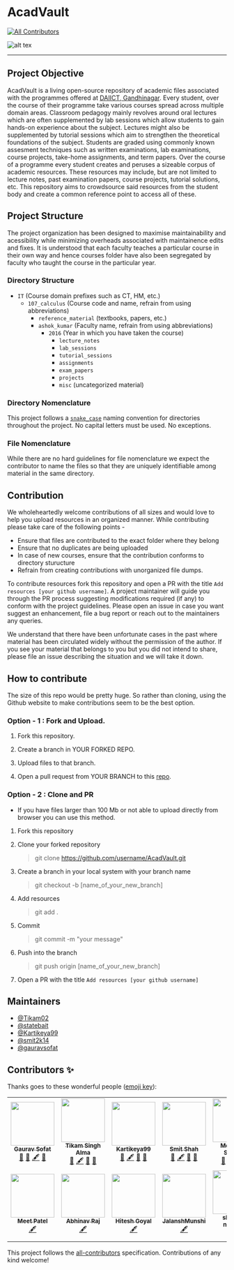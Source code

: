 # AcadVault

<!-- ALL-CONTRIBUTORS-BADGE:START - Do not remove or modify this section -->
[![All Contributors](https://img.shields.io/badge/all_contributors-13-orange.svg?style=flat-square)](#contributors-)
<!-- ALL-CONTRIBUTORS-BADGE:END -->

![alt tex](https://github.com/Tikam02/AcadVault/blob/master/img/cover.png)

---

## Project Objective

AcadVault is a living open-source repository of academic files associated with the programmes offered at [DAIICT, Gandhinagar](https://www.daiict.ac.in). Every student, over the course of their programme take various courses spread across multiple domain areas. Classroom pedagogy mainly revolves around oral lectures which are often supplemented by lab sessions which allow students to gain hands-on experience about the subject. Lectures might also be supplemented by tutorial sessions which aim to strengthen the theoretical foundations of the subject. Students are graded using commonly known assesment techniques such as written examinations, lab examinations, course projects, take-home assignments, and term papers. Over the course of a programme every student creates and peruses a sizeable corpus of academic resources. These resources may include, but are not limited to lecture notes, past examination papers, course projects, tutorial solutions, etc. This repository aims to crowdsource said resources from the student body and create a common reference point to access all of these.

## Project Structure

The project organization has been designed to maximise maintainability and acessibility while minimizing overheads associated with maintainence edits and fixes. It is understood that each faculty teaches a particular course in their own way and hence courses folder have also been segregated by faculty who taught the course in the particular year.

### Directory Structure

- `IT` (Course domain prefixes such as CT, HM, etc.)
  - `107_calculus` (Course code and name, refrain from using abbreviations)
    - `reference_material` (textbooks, papers, etc.)
    - `ashok_kumar` (Faculty name, refrain from using abbreviations)
      - `2016` (Year in which you have taken the course)
        - `lecture_notes`
        - `lab_sessions`
        - `tutorial_sessions`
        - `assignments`
        - `exam_papers`
        - `projects`
        - `misc` (uncategorized material)

### Directory Nomenclature

This project follows a [`snake_case`](https://en.wikipedia.org/wiki/Snake_case) naming convention for directories throughout the project. No capital letters must be used. No exceptions.

### File Nomenclature

While there are no hard guidelines for file nomenclature we expect the contributor to name the files so that they are uniquely identifiable among material in the same directory.

## Contribution

We wholeheartedly welcome contributions of all sizes and would love to help you upload resources in an organized manner. While contributing please take care of the following points -

- Ensure that files are contributed to the exact folder where they belong
- Ensure that no duplicates are being uploaded
- In case of new courses, ensure that the contribution conforms to directory sturucture
- Refrain from creating contributions with unorganized file dumps.

To contribute resources fork this repository and open a PR with the title `Add resources [your github username]`. A project maintainer will guide you through the PR process suggesting modifications required (if any) to conform with the project guidelines. Please open an issue in case you want suggest an enhancement, file a bug report or reach out to the maintainers any queries.

We understand that there have been unfortunate cases in the past where material has been circulated widely without the permission of the author. If you see your material that belongs to you but you did not intend to share, please file an issue describing the situation and we will take it down.

## How to contribute

The size of this repo would be pretty huge. So rather than cloning, using the Github website to make contributions seem to be the best option.

### Option - 1 : Fork and Upload.

1. Fork this repository.

2. Create a branch in YOUR FORKED REPO.

3. Upload files to that branch.

4. Open a pull request from YOUR BRANCH to this [repo](https://github.com/Tikam02/AcadVault.git).

### Option - 2 : Clone and PR

- If you have files larger than 100 Mb or not able to upload directly from browser you can use this method.

1. Fork this repository

2. Clone your forked repository

   > git clone https://github.com/username/AcadVault.git

3. Create a branch in your local system with your branch name

   > git checkout -b [name_of_your_new_branch]

4. Add resources

   > git add .

5. Commit

   > git commit -m "your message"

6. Push into the branch

   > git push origin [name_of_your_new_branch]

7. Open a PR with the title `Add resources [your github username]`

## Maintainers

- [@Tikam02](https://github.com/Tikam02)
- [@statebait](https://github.com/statebait)
- [@Kartikeya99](https://github.com/Kartikeya99)
- [@smit2k14](https://github.com/smit2k14)
- [@gauravsofat](https://github.com/gauravsofat)

## Contributors ✨

Thanks goes to these wonderful people ([emoji key](https://allcontributors.org/docs/en/emoji-key)):

<!-- ALL-CONTRIBUTORS-LIST:START - Do not remove or modify this section -->
<!-- prettier-ignore-start -->
<!-- markdownlint-disable -->
<table>
  <tr>
    <td align="center"><a href="https://github.com/gauravsofat"><img src="https://avatars3.githubusercontent.com/u/28541230?v=4" width="100px;" alt=""/><br /><sub><b>Gaurav Sofat</b></sub></a><br /><a href="#projectManagement-gauravsofat" title="Project Management">📆</a> <a href="#maintenance-gauravsofat" title="Maintenance">🚧</a> <a href="#content-gauravsofat" title="Content">🖋</a> <a href="https://github.com/Tikam02/AcadVault/commits?author=gauravsofat" title="Documentation">📖</a></td>
    <td align="center"><a href="https://0xtimon.me/"><img src="https://avatars3.githubusercontent.com/u/10548085?v=4" width="100px;" alt=""/><br /><sub><b>Tikam Singh Alma</b></sub></a><br /><a href="#maintenance-Tikam02" title="Maintenance">🚧</a> <a href="#content-Tikam02" title="Content">🖋</a> <a href="https://github.com/Tikam02/AcadVault/commits?author=Tikam02" title="Documentation">📖</a> <a href="#projectManagement-Tikam02" title="Project Management">📆</a></td>
    <td align="center"><a href="https://github.com/Kartikeya99"><img src="https://avatars0.githubusercontent.com/u/15437760?v=4" width="100px;" alt=""/><br /><sub><b>Kartikeya99</b></sub></a><br /><a href="#maintenance-Kartikeya99" title="Maintenance">🚧</a> <a href="#content-Kartikeya99" title="Content">🖋</a> <a href="https://github.com/Tikam02/AcadVault/commits?author=Kartikeya99" title="Documentation">📖</a> <a href="#projectManagement-Kartikeya99" title="Project Management">📆</a></td>
    <td align="center"><a href="https://github.com/smit2k14"><img src="https://avatars2.githubusercontent.com/u/28946542?v=4" width="100px;" alt=""/><br /><sub><b>Smit Shah</b></sub></a><br /><a href="#maintenance-smit2k14" title="Maintenance">🚧</a> <a href="#content-smit2k14" title="Content">🖋</a> <a href="https://github.com/Tikam02/AcadVault/commits?author=smit2k14" title="Documentation">📖</a> <a href="#projectManagement-smit2k14" title="Project Management">📆</a></td>
    <td align="center"><a href="https://statebait.github.io"><img src="https://avatars1.githubusercontent.com/u/22408263?v=4" width="100px;" alt=""/><br /><sub><b>Mohamed Shadab</b></sub></a><br /><a href="#maintenance-statebait" title="Maintenance">🚧</a> <a href="#content-statebait" title="Content">🖋</a> <a href="https://github.com/Tikam02/AcadVault/commits?author=statebait" title="Documentation">📖</a> <a href="#projectManagement-statebait" title="Project Management">📆</a></td>
    <td align="center"><a href="https://github.com/Vishu26"><img src="https://avatars2.githubusercontent.com/u/24605821?v=4" width="100px;" alt=""/><br /><sub><b>Srikumar Sastry</b></sub></a><br /><a href="#content-Vishu26" title="Content">🖋</a></td>
    <td align="center"><a href="https://github.com/RoneelV"><img src="https://avatars0.githubusercontent.com/u/47793622?v=4" width="100px;" alt=""/><br /><sub><b>Roneel V.</b></sub></a><br /><a href="#content-RoneelV" title="Content">🖋</a></td>
  </tr>
  <tr>
    <td align="center"><a href="https://github.com/meet59patel"><img src="https://avatars2.githubusercontent.com/u/45785817?v=4" width="100px;" alt=""/><br /><sub><b>Meet Patel</b></sub></a><br /><a href="#content-meet59patel" title="Content">🖋</a></td>
    <td align="center"><a href="https://github.com/abhinavraj23"><img src="https://avatars3.githubusercontent.com/u/32960257?v=4" width="100px;" alt=""/><br /><sub><b>Abhinav Raj</b></sub></a><br /><a href="#content-abhinavraj23" title="Content">🖋</a></td>
    <td align="center"><a href="https://github.com/hitgo00"><img src="https://avatars2.githubusercontent.com/u/41156157?v=4" width="100px;" alt=""/><br /><sub><b>Hitesh Goyal</b></sub></a><br /><a href="#content-hitgo00" title="Content">🖋</a></td>
    <td align="center"><a href="https://github.com/JalanshMunshi"><img src="https://avatars0.githubusercontent.com/u/29619543?v=4" width="100px;" alt=""/><br /><sub><b>JalanshMunshi</b></sub></a><br /><a href="#content-JalanshMunshi" title="Content">🖋</a></td>
    <td align="center"><a href="https://github.com/shivani-nandani"><img src="https://avatars0.githubusercontent.com/u/51031039?v=4" width="100px;" alt=""/><br /><sub><b>shivani-nandani</b></sub></a><br /><a href="#content-shivani-nandani" title="Content">🖋</a></td>
    <td align="center"><a href="https://github.com/hmtj99"><img src="https://avatars1.githubusercontent.com/u/45735383?v=4" width="100px;" alt=""/><br /><sub><b>Hemant Jain</b></sub></a><br /><a href="#content-hmtj99" title="Content">🖋</a></td>
  </tr>
</table>

<!-- markdownlint-enable -->
<!-- prettier-ignore-end -->
<!-- ALL-CONTRIBUTORS-LIST:END -->

This project follows the [all-contributors](https://github.com/all-contributors/all-contributors) specification. Contributions of any kind welcome!
